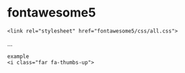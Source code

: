 # fontawesome5

```
<link rel="stylesheet" href="fontawesome5/css/all.css">
```
...

```
example
<i class="far fa-thumbs-up">
```
